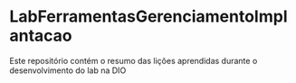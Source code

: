 # LabFerramentasGerenciamentoImplantacao
Este repositório contém o resumo das lições aprendidas durante o desenvolvimento do lab na DIO
